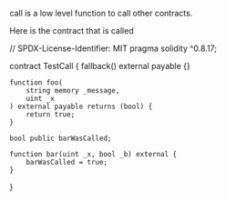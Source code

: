call is a low level function to call other contracts.

Here is the contract that is called

// SPDX-License-Identifier: MIT
pragma solidity ^0.8.17;

contract TestCall {
    fallback() external payable {}

    function foo(
        string memory _message,
        uint _x
    ) external payable returns (bool) {
        return true;
    }

    bool public barWasCalled;

    function bar(uint _x, bool _b) external {
        barWasCalled = true;
    }
}
